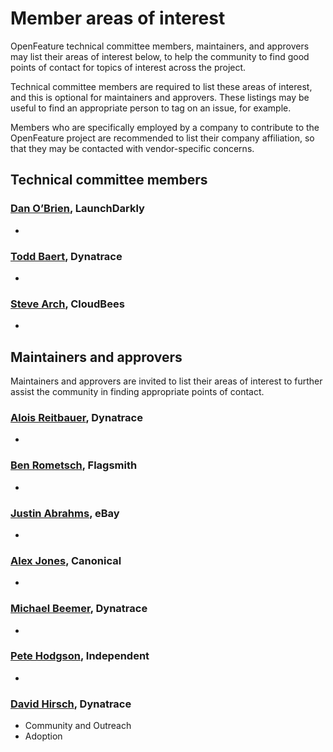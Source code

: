 # Member areas of interest

OpenFeature technical committee members, maintainers, and approvers
may list their areas of interest below, to help the community to find
good points of contact for topics of interest across the project.

Technical committee members are required to list these areas of
interest, and this is optional for maintainers and approvers.  These
listings may be useful to find an appropriate person to tag on an
issue, for example.

Members who are specifically employed by a company to contribute to
the OpenFeature project are recommended to list their company
affiliation, so that they may be contacted with vendor-specific
concerns.

<!-- Re-generate TOC with `markdown-toc --no-first-h1 -i` -->

<!-- toc -->

<!-- tocstop -->

## Technical committee members

### [Dan O’Brien](https://github.com/InTheCloudDan), LaunchDarkly

- 
### [Todd Baert](https://github.com/toddbaert), Dynatrace

- 
### [Steve Arch](https://github.com/agentgonzo), CloudBees

- 

## Maintainers and approvers

Maintainers and approvers are invited to list their areas of interest
to further assist the community in finding appropriate points of
contact.

### [Alois Reitbauer](https://github.com/aloisreitbauer), Dynatrace

- 
### [Ben Rometsch](https://github.com/dabeeeenster), Flagsmith

- 
### [Justin Abrahms](https://github.com/justinabrahms), eBay

- 
### [Alex Jones](https://github.com/AlexsJones), Canonical

- 
### [Michael Beemer](https://github.com/beeme1mr), Dynatrace

- 
### [Pete Hodgson](https://github.com/moredip), Independent

-
### [David Hirsch](https://github.com/DavidPHirsch), Dynatrace

- Community and Outreach
- Adoption

<!-- ### [_Your name here_](https://github.com/your_name), Your Company -->
